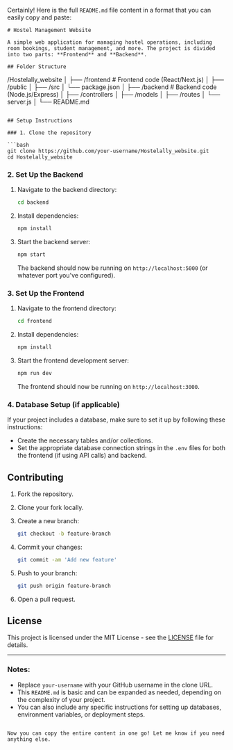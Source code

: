 Certainly! Here is the full `README.md` file content in a format that you can easily copy and paste:

```
# Hostel Management Website

A simple web application for managing hostel operations, including room bookings, student management, and more. The project is divided into two parts: **Frontend** and **Backend**.

## Folder Structure

```
/Hostelally_website
│
├── /frontend            # Frontend code (React/Next.js)
│   ├── /public
│   ├── /src
│   └── package.json
│
├── /backend             # Backend code (Node.js/Express)
│   ├── /controllers
│   ├── /models
│   ├── /routes
│   └── server.js
│
└── README.md
```

## Setup Instructions

### 1. Clone the repository

```bash
git clone https://github.com/your-username/Hostelally_website.git
cd Hostelally_website
```

### 2. Set Up the Backend

1. Navigate to the backend directory:

   ```bash
   cd backend
   ```

2. Install dependencies:

   ```bash
   npm install
   ```

3. Start the backend server:

   ```bash
   npm start
   ```

   The backend should now be running on `http://localhost:5000` (or whatever port you've configured).

### 3. Set Up the Frontend

1. Navigate to the frontend directory:

   ```bash
   cd frontend
   ```

2. Install dependencies:

   ```bash
   npm install
   ```

3. Start the frontend development server:

   ```bash
   npm run dev
   ```

   The frontend should now be running on `http://localhost:3000`.

### 4. Database Setup (if applicable)

If your project includes a database, make sure to set it up by following these instructions:

- Create the necessary tables and/or collections.
- Set the appropriate database connection strings in the `.env` files for both the frontend (if using API calls) and backend.

## Contributing

1. Fork the repository.
2. Clone your fork locally.
3. Create a new branch:

   ```bash
   git checkout -b feature-branch
   ```

4. Commit your changes:

   ```bash
   git commit -am 'Add new feature'
   ```

5. Push to your branch:

   ```bash
   git push origin feature-branch
   ```

6. Open a pull request.

## License

This project is licensed under the MIT License - see the [LICENSE](LICENSE) file for details.

---

### Notes:
- Replace `your-username` with your GitHub username in the clone URL.
- This `README.md` is basic and can be expanded as needed, depending on the complexity of your project.
- You can also include any specific instructions for setting up databases, environment variables, or deployment steps.
```

Now you can copy the entire content in one go! Let me know if you need anything else.
